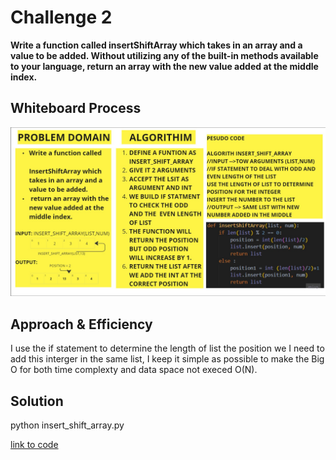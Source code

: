  # Challenge 2

__Write a function called insertShiftArray which takes in an array and a value to be added. Without utilizing any of the built-in methods available to your language, return an array with the new value added at the middle index.__

## Whiteboard Process
![white board](CC%2002.jpg)

## Approach & Efficiency
I use the if statement to determine the length of list the position we I need to add this interger in the same list, I keep it simple as possible to make the Big O for both time complexty and data space not execed O(N).

## Solution
python insert_shift_array.py

[link to code](insert_shift_array.py)